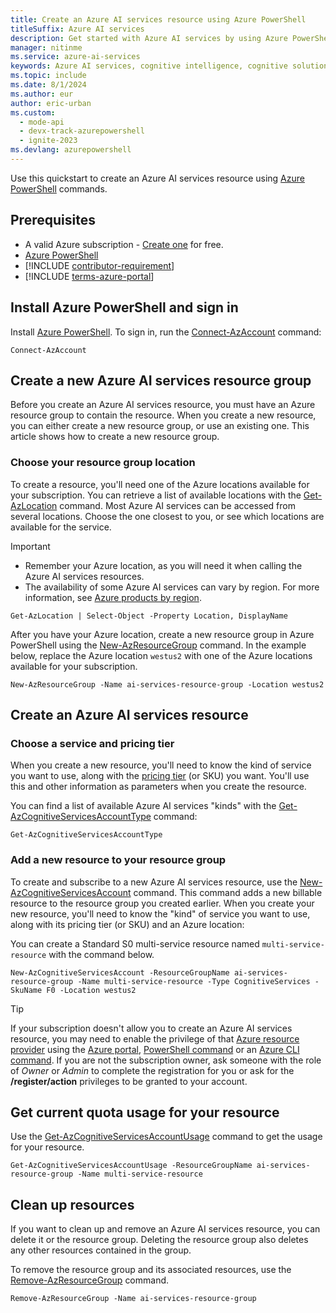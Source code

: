 ```yaml
---
title: Create an Azure AI services resource using Azure PowerShell
titleSuffix: Azure AI services
description: Get started with Azure AI services by using Azure PowerShell commands to create and subscribe to a resource.
manager: nitinme
ms.service: azure-ai-services
keywords: Azure AI services, cognitive intelligence, cognitive solutions, ai services
ms.topic: include
ms.date: 8/1/2024
ms.author: eur
author: eric-urban
ms.custom:
  - mode-api
  - devx-track-azurepowershell
  - ignite-2023
ms.devlang: azurepowershell
---
```


Use this quickstart to create an Azure AI services resource using [Azure PowerShell](/powershell/azure/install-azure-powershell) commands. 

## Prerequisites

* A valid Azure subscription - [Create one](https://azure.microsoft.com/free/cognitive-services) for free.
* [Azure PowerShell](/powershell/azure/install-azure-powershell)
* [!INCLUDE [contributor-requirement](contributor-requirement.md)]
* [!INCLUDE [terms-azure-portal](terms-azure-portal.md)]

## Install Azure PowerShell and sign in

Install [Azure PowerShell](/powershell/azure/install-azure-powershell). To sign in, run the [Connect-AzAccount](/powershell/module/az.accounts/connect-azaccount) command:

```azurepowershell
Connect-AzAccount
```

## Create a new Azure AI services resource group

Before you create an Azure AI services resource, you must have an Azure resource group to contain the resource. When you create a new resource, you can either create a new resource group, or use an existing one. This article shows how to create a new resource group.

### Choose your resource group location

To create a resource, you'll need one of the Azure locations available for your subscription. You can retrieve a list of available locations with the [Get-AzLocation](/powershell/module/az.resources/get-azlocation) command. Most Azure AI services can be accessed from several locations. Choose the one closest to you, or see which locations are available for the service.

> [!IMPORTANT]
> * Remember your Azure location, as you will need it when calling the Azure AI services resources.
> * The availability of some Azure AI services can vary by region. For more information, see [Azure products by region](https://azure.microsoft.com/global-infrastructure/services/?products=cognitive-services).

```azurepowershell-interactive
Get-AzLocation | Select-Object -Property Location, DisplayName
```

After you have your Azure location, create a new resource group in Azure PowerShell using the [New-AzResourceGroup](/powershell/module/az.resources/new-azresourcegroup) command. In the example below, replace the Azure location `westus2` with one of the Azure locations available for your subscription.

```azurepowershell-interactive
New-AzResourceGroup -Name ai-services-resource-group -Location westus2
```

## Create an Azure AI services resource

### Choose a service and pricing tier

When you create a new resource, you'll need to know the kind of service you want to use, along with the [pricing tier](https://azure.microsoft.com/pricing/details/cognitive-services/) (or SKU) you want. You'll use this and other information as parameters when you create the resource.

You can find a list of available Azure AI services "kinds" with the [Get-AzCognitiveServicesAccountType](/powershell/module/az.cognitiveservices/get-azcognitiveservicesaccounttype) command:

```azurepowershell-interactive
Get-AzCognitiveServicesAccountType
```

### Add a new resource to your resource group

To create and subscribe to a new Azure AI services resource, use the [New-AzCognitiveServicesAccount](/powershell/module/az.cognitiveservices/new-azcognitiveservicesaccount) command. This command adds a new billable resource to the resource group you created earlier. When you create your new resource, you'll need to know the "kind" of service you want to use, along with its pricing tier (or SKU) and an Azure location:

You can create a Standard S0 multi-service resource named `multi-service-resource` with the command below.

```azurepowershell-interactive
New-AzCognitiveServicesAccount -ResourceGroupName ai-services-resource-group -Name multi-service-resource -Type CognitiveServices -SkuName F0 -Location westus2
```

> [!TIP]
> If your subscription doesn't allow you to create an Azure AI services resource, you may need to enable the privilege of that [Azure resource provider](../../../azure-resource-manager/management/resource-providers-and-types.md#register-resource-provider) using the [Azure portal](../../../azure-resource-manager/management/resource-providers-and-types.md#azure-portal), [PowerShell command](../../../azure-resource-manager/management/resource-providers-and-types.md#azure-powershell) or an [Azure CLI command](../../../azure-resource-manager/management/resource-providers-and-types.md#azure-cli). If you are not the subscription owner, ask someone with the role of *Owner* or *Admin* to complete the registration for you or ask for the **/register/action** privileges to be granted to your account.

## Get current quota usage for your resource

Use the [Get-AzCognitiveServicesAccountUsage](/powershell/module/az.cognitiveservices/get-azcognitiveservicesaccountusage) command to get the usage for your resource.

```azurepowershell-interactive
Get-AzCognitiveServicesAccountUsage -ResourceGroupName ai-services-resource-group -Name multi-service-resource
```

## Clean up resources

If you want to clean up and remove an Azure AI services resource, you can delete it or the resource group. Deleting the resource group also deletes any other resources contained in the group.

To remove the resource group and its associated resources, use the [Remove-AzResourceGroup](/powershell/module/az.resources/remove-azresourcegroup) command.

```azurepowershell-interactive
Remove-AzResourceGroup -Name ai-services-resource-group
```
